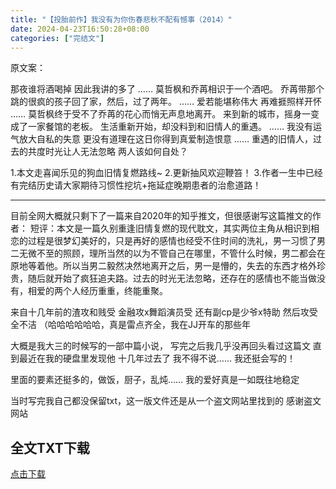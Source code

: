 ```yaml
---
title: "【投胎前作】我没有为你伤春悲秋不配有憾事（2014）"
date: 2024-04-23T16:50:28+08:00
categories: ["完结文"]
---
```

原文案：

那夜谁将酒喝掉 
因此我讲的多了 
…… 
莫哲枫和乔苒相识于一个酒吧。 
乔苒带那个跳的很疯的孩子回了家，然后，过了两年。 
…… 
爱若能堪称伟大 
再难捱照样开怀 
…… 
莫哲枫终于受不了乔苒的花心而悄无声息地离开。 
来到新的城市，摇身一变成了一家餐馆的老板。 
生活重新开始，却没料到和旧情人的重遇。 
…… 
我没有运气放大自私的失意 
更没有道理在这日你得到真爱制造恨意 
…… 
重遇的旧情人，过去的共度时光让人无法忽略 
两人该如何自处？ 

1.本文走喜闻乐见的狗血旧情复燃路线~ 
2.更新抽风欢迎鞭笞！ 
3.作者一生中已经有完结历史请大家期待习惯性挖坑+拖延症晚期患者的治愈道路！

---------------------

目前全网大概就只剩下了一篇来自2020年的知乎推文，但很感谢写这篇推文的作者：
短评：本文是一篇久别重逢旧情复燃的现代耽文，其实两位主角从相识到相恋的过程是很梦幻美好的，只是再好的感情也经受不住时间的洗礼，男一习惯了男二无微不至的照顾，理所当然的以为不管自己在哪里，不管什么时候，男二都会在原地等着他。所以当男二毅然决然地离开之后，男一是懵的，失去的东西才格外珍贵，随后就开始了疯狂追夫路。过去的时光无法忽略，还存在的感情也不能当做没有，相爱的两个人经历重重，终能重聚。

来自十几年前的渣攻和贱受
金融攻x舞蹈演员受
还有副cp是少爷x特助
然后攻受全不洁
（哈哈哈哈哈哈，真是雷点齐全，我在JJ开车的那些年

大概是我大三的时候写的一部中篇小说，
写完之后我几乎没再回头看过这篇文
直到最近在我的硬盘里发现他
十几年过去了
我不得不说……
我还挺会写的！

里面的要素还挺多的，做饭，厨子，乱炖……
我的爱好真是一如既往地稳定

当时写完我自己都没保留txt，这一版文件还是从一个盗文网站里找到的
感谢盗文网站

## 全文TXT下载
[点击下载](/downloads/我没有为你伤春悲秋不配有憾事.txt)






